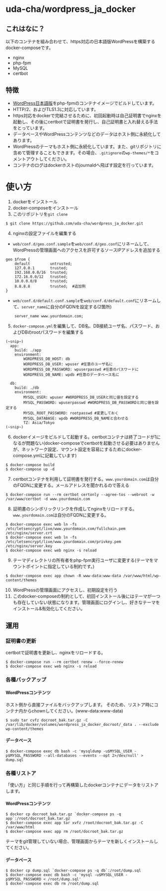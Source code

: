 # uda-cha/wordpress_ja_docker

## これはなに？

以下のコンテナを組み合わせて、https対応の日本語版WordPressを構築するdocker-composeです。

- nginx
- php-fpm
- MySQL
- certbot

## 特徴

- [WordPress日本語版](https://ja.wordpress.org/about-wp-ja/)をphp-fpmのコンテナイメージでビルドしています。
- HTTP/2、およびTLS1.3に対応しています。
- https対応をdockerで完結させるために、初回起動時は自己証明書でnginxを起動し、その後にcertbotで証明書を発行し、自己証明書と入れ替える手法をとっています。
- データベースやWordPressコンテンツなどのデータはホスト側に永続化してあります。
- WordPressのテーマもホスト側に永続化しています。また、gitリポジトリに含めて管理することもできます。その場合、`.gitignore`の`wp-themes/*`をコメントアウトしてください。
- コンテナのログはdockerホストのjournaldへ飛ばす設定を行っています。

# 使い方

1. dockerをインストール
2. docker-composeをインストール
3. このリポジトリを`git clone`

```
$ git clone https://github.com/uda-cha/wordpress_ja_docker.git
```

4. nginxの設定ファイルを編集する

- `web/conf.d/geo.conf.sample`を`web/conf.d/geo.conf`にリネームして、WordPressの管理画面へのアクセスを許可するソースIPアドレスを追加する

```
geo $from {
    default         untrusted;
    127.0.0.1       trusted;
    192.168.0.0/16  trusted;
    172.16.0.0/12   trusted;
    10.0.0.0/8      trusted;
    8.8.8.8         trusted;  #追加例
}
```

- `web/conf.d/default.conf.sample`を`web/conf.d/default.conf`にリネームして、`server_name`に自分のFQDNを設定する(2箇所)

```
    server_name www.yourdomain.com;
```

5. `docker-compose.yml`を編集して、DB名、DB接続ユーザ名、パスワード、およびDBのrootパスワードを編集する

```
(~snip~)
  app:
    build: ./app
    environment:
        WORDPRESS_DB_HOST: db
        WORDPRESS_DB_USER: wpuser #任意のユーザ名に
        WORDPRESS_DB_PASSWORD: wpuserpasswd #任意のパスワードに
        WORDPRESS_DB_NAME: wpdb #任意のデータベース名に

  db:
    build: ./db
    environment:
        MYSQL_USER: wpuser #WORDPRESS_DB_USERと同じ値を設定する
        MYSQL_PASSWORD: wpuserpasswd #WORDPRESS_DB_PASSWORDと同じ値を設定する
        MYSQL_ROOT_PASSWORD: rootpasswd #変更しておく
        MYSQL_DATABASE: wpdb #WORDPRESS_DB_NAMEと合わせる
        TZ: Asia/Tokyo
(~snip~)
```

6. dockerイメージをビルドして起動する。certbotコンテナは終了コードが1になるが問題ない(docker-composeでcertbotを起動させる必要はありませんが、ネットワーク設定、マウント設定を容易にするためにdocker-compose.ymlに記載しています)

```
$ docker-compose build
$ docker-compose up -d
```

7. certbotコンテナを利用して証明書を発行する。`www.yourdomain.com`は自分のFQDNに変更する。メールアドレスを聞かれるので答える

```
$ docker-compose run --rm certbot certonly --agree-tos --webroot -w /var/www/certbot -d www.yourdomain.com
```

8. 証明書のシンボリックリンクを作成してnginxをリロードする。`www.yourdomain.com`は自分のFQDNに変更する。

```
$ docker-compose exec web ln -fs /etc/letsencrypt/live/www.yourdomain.com/fullchain.pem /etc/nginx/server.crt
$ docker-compose exec web ln -fs /etc/letsencrypt/live/www.yourdomain.com/privkey.pem /etc/nginx/server.key
$ docker-compose exec web nginx -s reload
```

9. テーマディレクトリの所有者をphp-fpm実行ユーザに変更する(テーマをマウントポイントに指定している制約です。)

```
$ docker-compose exec app chown -R www-data:www-data /var/www/html/wp-content/themes
```

10. WordPressの管理画面にアクセスし、初期設定を行う
11. このdocker-composeの制約として、初回インストール後にはテーマが一つも存在していない状態になります。管理画面にログインし、好きなテーマをインストール&有効化してください。

## 運用

### 証明書の更新

certbotで証明書を更新し、nginxをリロードする。

```
$ docker-compose run --rm certbot renew --force-renew
$ docker-compose exec web nginx -s reload
```

### 各種バックアップ

#### WordPressコンテンツ

ホスト側から直接ファイルをバックアップします。
そのため、リストア時にコンテナ内からchownしてください。(www-data:www-data)

```
$ sudo tar cvfz docroot_bak.tar.gz -C /var/lib/docker/volumes/wordpress_ja_docker_docroot/_data . --exclude wp-content/themes
```

#### データベース

```
$ docker-compose exec db bash -c 'mysqldump -u$MYSQL_USER -p$MYSQL_PASSWORD --all-databases --events --opt 2>/dev/null' > dump.sql
```

### 各種リストア

「使い方」と同じ手順を行って再構築したdockerコンテナにデータをリストアします。

#### WordPressコンテンツ

```
$ docker cp docroot_bak.tar.gz `docker-compose ps -q app`:/root/docroot_bak.tar.gz
$ docker-compose exec app tar xvfz /root/docroot_bak.tar.gz -C /var/www/html
$ docker-compose exec app rm /root/docroot_bak.tar.gz
```

テーマをgit管理していない場合、管理画面からテーマを新しくインストールしてください。

#### データベース

```
$ docker cp dump.sql `docker-compose ps -q db`:/root/dump.sql
$ docker-compose exec db bash -c 'mysql -u$MYSQL_USER -p$MYSQL_PASSWORD < /root/dump.sql'
$ docker-compose exec db rm /root/dump.sql
```
